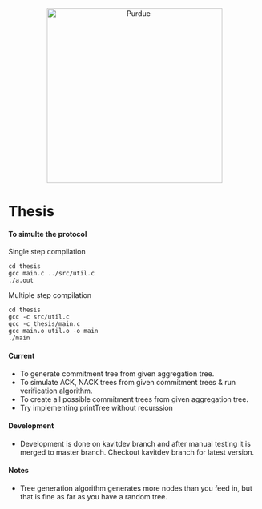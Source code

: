 <div align="center">
	<img src="http://notredamebus.com/wp-content/uploads/2012/01/Purdue_Boilermakers.jpg" height="350" alt="Purdue" title="Purdue">
</div>

Thesis
=====

#### To simulte the protocol 
Single step compilation
```
cd thesis
gcc main.c ../src/util.c
./a.out
```

Multiple step compilation
```
cd thesis
gcc -c src/util.c
gcc -c thesis/main.c
gcc main.o util.o -o main
./main
```
#### Current

* To generate commitment tree from given aggregation tree.
* To simulate ACK, NACK trees from given commitment trees & run verification algorithm.
* To create all possible commitment trees from given aggregation tree.
* Try implementing printTree without recurssion

#### Development

* Development is done on kavitdev branch and after manual testing it is merged to master branch. Checkout kavitdev branch for latest version.

#### Notes

* Tree generation algorithm generates more nodes than you feed in, but that is fine as far as you have a random tree.